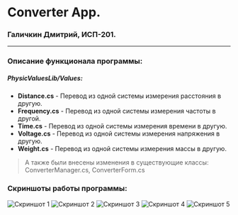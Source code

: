 # Converter App.
### Галичкин Дмитрий, ИСП-201.
***
### Описание функционала программы:
##### PhysicValuesLib/Values:
- **Distance.cs** - Перевод из одной системы измерения расстояния в другую.
- **Frequency.cs** - Перевод из одной системы измерения частоты в другой.
- **Time.cs** - Перевод из одной системы измерения времени в другую.
- **Voltage.cs** - Перевод из одной системы измерения напряжения в другую.
- **Weight.cs** - Перевод из одной системы измерения массы в другую.
> А также были внесены изменения в существующие классы: ConverterManager.cs, ConverterForm.cs
### Скриншоты работы программы:
![Скриншот 1](https://sun9-79.userapi.com/impg/BFDkPJTnjFgHEEOzGjgbwtkcmnCEIszkszZQPA/Dscw4ijEc9U.jpg?size=1001x234&quality=96&sign=1bf7853eb0a70384ffcd4767f72f72f6&type=album)
![Скриншот 2](https://sun7-16.userapi.com/impg/R8shn1Z0Yqq0LoXwetrYPOz4SlV5fYEMtvsmCw/qZ0dxs0NYhY.jpg?size=1006x234&quality=96&sign=138d6960b349e907281284e696b79435&type=album)
![Скриншот 3](https://sun9-9.userapi.com/impg/g-JsWp3-pbCnlc1XIzr4cfChQUTbLsfKBnsmeA/HLhrgR4g_Bo.jpg?size=1003x232&quality=96&sign=9ddc0725606107473cd7e1bde1329f25&type=album)
![Скриншот 4](https://sun9-54.userapi.com/impg/NvFJkhEQxrgWcKR1bbu6SNvU8zI8Yovx84GzCQ/bFVYYKtigLM.jpg?size=1003x232&quality=96&sign=6c84f8a8c450a317f0235d2bfffba3d3&type=album)
![Скриншот 5](https://sun9-87.userapi.com/impg/_DjodhDoP1fBw8G65-sxjaZn0r1i5bzH7Z3mUw/3IP27-lo5rw.jpg?size=1004x234&quality=96&sign=3b2e5f0412332f1e41289a6e13c7dc77&type=album)
